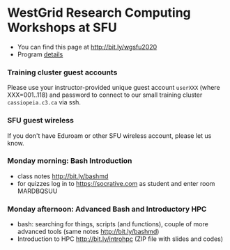 # WestGrid Research Computing Workshops at SFU

* You can find this page at http://bit.ly/wgsfu2020
* Program <a
  href="https://www.eventbrite.ca/e/westgrid-research-computing-workshops-simon-fraser-university-registration-88799572913"
  target="_blank">details</a>

### Training cluster guest accounts

Please use your instructor-provided unique guest account `userXXX` (where XXX=001..118) and password to
connect to our small training cluster `cassiopeia.c3.ca` via ssh.

### SFU guest wireless

If you don't have Eduroam or other SFU wireless account, please let us know.

### Monday morning: Bash Introduction

- class notes http://bit.ly/bashmd
- for quizzes log in to https://socrative.com as student and enter room MARDBQSUU

### Monday afternoon: Advanced Bash and Introductory HPC

- bash: searching for things, scripts (and functions), couple of more advanced tools (same notes http://bit.ly/bashmd)
- Introduction to HPC http://bit.ly/introhpc (ZIP file with slides and codes)

<!-- ### Tuesday morning: HPC Workflows -->

<!-- ### Tuesday afternoon: Programming in Julia -->

<!-- - workshop page https://westgrid-julia.netlify.com/workshops/julia.html -->

<!-- ### Thursday: Parallel Programming in Chapel -->

<!-- ### Friday: Scientific Visualization -->

